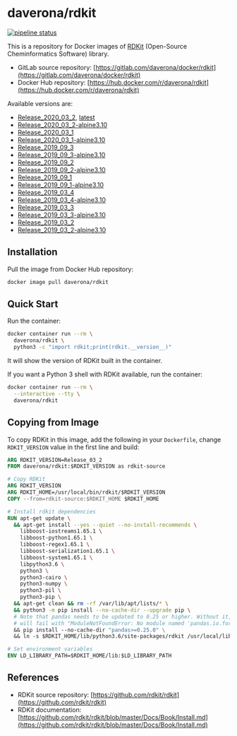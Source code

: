 # daverona/rdkit

[![pipeline status](https://gitlab.com/daverona/docker/rdkit/badges/master/pipeline.svg)](https://gitlab.com/daverona/docker/rdkit/commits/master)

This is a repository for Docker images of [RDKit](https://github.com/rdkit/rdkit) (Open-Source Cheminformatics Software) library.

* GitLab source repository: [https://gitlab.com/daverona/docker/rdkit](https://gitlab.com/daverona/docker/rdkit)
* Docker Hub repository: [https://hub.docker.com/r/daverona/rdkit](https://hub.docker.com/r/daverona/rdkit)

Available versions are:

* [Release\_2020\_03\_2](https://gitlab.com/daverona/docker/rdkit/-/blob/Release_2020_03_2/Dockerfile), [latest](https://gitlab.com/daverona/docker/rdkit/-/blob/latest/Dockerfile)
* [Release\_2020\_03\_2-alpine3.10](https://gitlab.com/daverona/docker/rdkit/-/blob/Release_2020_03_2-alpine3.10/Dockerfile)
* [Release\_2020\_03\_1](https://gitlab.com/daverona/docker/rdkit/-/blob/Release_2020_03_1/Dockerfile)
* [Release\_2020\_03\_1-alpine3.10](https://gitlab.com/daverona/docker/rdkit/-/blob/Release_2020_03_1-alpine3.10/Dockerfile)
* [Release\_2019\_09\_3](https://gitlab.com/daverona/docker/rdkit/-/blob/Release_2019_09_3/Dockerfile)
* [Release\_2019\_09\_3-alpine3.10](https://gitlab.com/daverona/docker/rdkit/-/blob/Release_2019_09_3-alpine3.10/Dockerfile)
* [Release\_2019\_09\_2](https://gitlab.com/daverona/docker/rdkit/-/blob/Release_2019_09_2/Dockerfile)
* [Release\_2019\_09\_2-alpine3.10](https://gitlab.com/daverona/docker/rdkit/-/blob/Release_2019_09_2-alpine3.10/Dockerfile)
* [Release\_2019\_09\_1](https://gitlab.com/daverona/docker/rdkit/-/blob/Release_2019_09_1/Dockerfile)
* [Release\_2019\_09\_1-alpine3.10](https://gitlab.com/daverona/docker/rdkit/-/blob/Release_2019_09_1-alpine3.10/Dockerfile)
* [Release\_2019\_03\_4](https://gitlab.com/daverona/docker/rdkit/-/blob/Release_2019_03_4/Dockerfile)
* [Release\_2019\_03\_4-alpine3.10](https://gitlab.com/daverona/docker/rdkit/-/blob/Release_2019_03_4-alpine3.10/Dockerfile)
* [Release\_2019\_03\_3](https://gitlab.com/daverona/docker/rdkit/-/blob/Release_2019_03_3/Dockerfile)
* [Release\_2019\_03\_3-alpine3.10](https://gitlab.com/daverona/docker/rdkit/-/blob/Release_2019_03_3-alpine3.10/Dockerfile)
* [Release\_2019\_03\_2](https://gitlab.com/daverona/docker/rdkit/-/blob/Release_2019_03_2/Dockerfile)
* [Release\_2019\_03\_2-alpine3.10](https://gitlab.com/daverona/docker/rdkit/-/blob/Release_2019_03_2-alpine3.10/Dockerfile)

## Installation

Pull the image from Docker Hub repository:

```bash
docker image pull daverona/rdkit
```

## Quick Start

Run the container:

```bash
docker container run --rm \
  daverona/rdkit \
  python3 -c "import rdkit;print(rdkit.__version__)"
```

It will show the version of RDKit built in the container.

If you want a Python 3 shell with RDKit available, run the container:

```bash
docker container run --rm \
  --interactive --tty \
  daverona/rdkit
```

## Copying from Image

To copy RDKit in this image, add the following in your `Dockerfile`,
change `RDKIT_VERSION` value in the first line  and build:

```dockerfile
ARG RDKIT_VERSION=Release_03_2
FROM daverona/rdkit:$RDKIT_VERSION as rdkit-source

# Copy RDKit
ARG RDKIT_VERSION
ARG RDKIT_HOME=/usr/local/bin/rdkit/$RDKIT_VERSION
COPY --from=rdkit-source:$RDKIT_HOME $RDKIT_HOME

# Install rdkit dependencies
RUN apt-get update \
  && apt-get install --yes --quiet --no-install-recommends \
    libboost-iostreams1.65.1 \
    libboost-python1.65.1 \
    libboost-regex1.65.1 \
    libboost-serialization1.65.1 \
    libboost-system1.65.1 \
    libpython3.6 \
    python3 \
    python3-cairo \
    python3-numpy \
    python3-pil \
    python3-pip \
  && apt-get clean && rm -rf /var/lib/apt/lists/* \
  && python3 -m pip install --no-cache-dir --upgrade pip \
  # Note that pandas needs to be updated to 0.25 or higher. Without it, Test #167
  # will fail with "ModuleNotFoundError: No module named 'pandas.io.formats.html'"
  && pip install --no-cache-dir "pandas>=0.25.0" \
  && ln -s $RDKIT_HOME/lib/python3.6/site-packages/rdkit /usr/local/lib/python3.6/dist-packages/rdkit

# Set environment variables
ENV LD_LIBRARY_PATH=$RDKIT_HOME/lib:$LD_LIBRARY_PATH
```

## References

* RDKit source repository: [https://github.com/rdkit/rdkit](https://github.com/rdkit/rdkit)
* RDKit documentation: [https://github.com/rdkit/rdkit/blob/master/Docs/Book/Install.md](https://github.com/rdkit/rdkit/blob/master/Docs/Book/Install.md)

